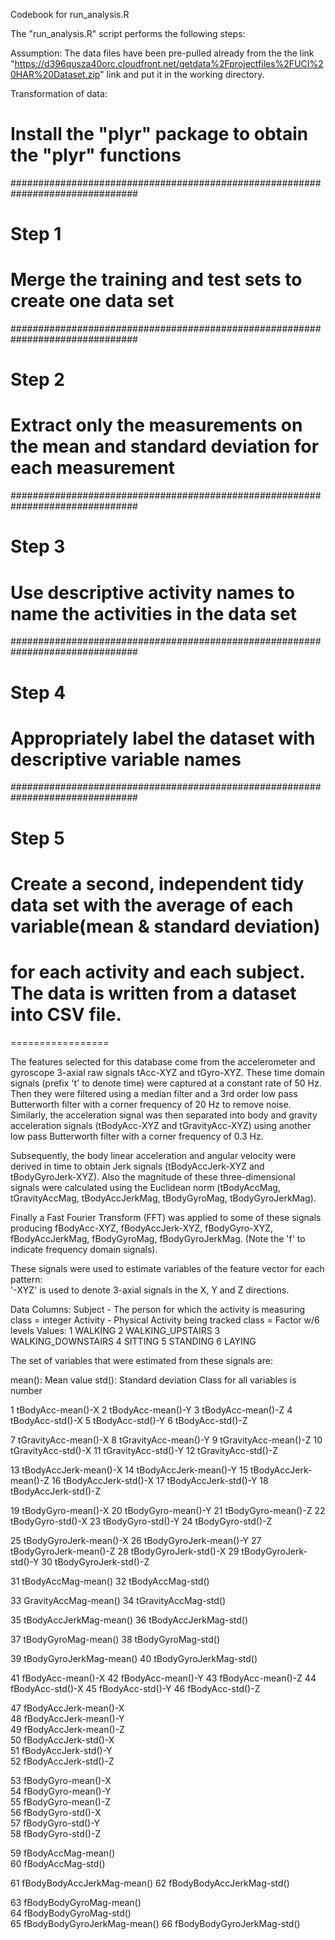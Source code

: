 Codebook for run_analysis.R

The "run_analysis.R" script performs the following steps:

Assumption: 
The data files have been pre-pulled already from the the link "https://d396qusza40orc.cloudfront.net/getdata%2Fprojectfiles%2FUCI%20HAR%20Dataset.zip" link and put it in the working directory. 

Transformation of data:

# Install the "plyr" package to obtain the "plyr" functions
###############################################################################

# Step 1
# Merge the training and test sets to create one data set
###############################################################################

# Step 2
# Extract only the measurements on the mean and standard deviation for each measurement
###############################################################################

# Step 3
# Use descriptive activity names to name the activities in the data set
###############################################################################

# Step 4
# Appropriately label the dataset with descriptive variable names
###############################################################################

# Step 5
# Create a second, independent tidy data set with the average of each variable(mean & standard deviation)
# for each activity and each subject.  The data is written from a dataset into CSV file.


=================

The features selected for this database come from the accelerometer and gyroscope 3-axial raw signals tAcc-XYZ and tGyro-XYZ. These time domain signals (prefix 't' to denote time) were captured at a constant rate of 50 Hz. Then they were filtered using a median filter and a 3rd order low pass Butterworth filter with a corner frequency of 20 Hz to remove noise. Similarly, the acceleration signal was then separated into body and gravity acceleration signals (tBodyAcc-XYZ and tGravityAcc-XYZ) using another low pass Butterworth filter with a corner frequency of 0.3 Hz. 

Subsequently, the body linear acceleration and angular velocity were derived in time to obtain Jerk signals (tBodyAccJerk-XYZ and tBodyGyroJerk-XYZ). Also the magnitude of these three-dimensional signals were calculated using the Euclidean norm (tBodyAccMag, tGravityAccMag, tBodyAccJerkMag, tBodyGyroMag, tBodyGyroJerkMag). 

Finally a Fast Fourier Transform (FFT) was applied to some of these signals producing fBodyAcc-XYZ, fBodyAccJerk-XYZ, fBodyGyro-XYZ, fBodyAccJerkMag, fBodyGyroMag, fBodyGyroJerkMag. (Note the 'f' to indicate frequency domain signals). 

These signals were used to estimate variables of the feature vector for each pattern:  
'-XYZ' is used to denote 3-axial signals in the X, Y and Z directions.


Data Columns:
Subject  - The person for which the activity is measuring
        class = integer
Activity   - Physical Activity being tracked
        class = Factor w/6 levels
Values: 1 WALKING
        2 WALKING_UPSTAIRS
        3 WALKING_DOWNSTAIRS
        4 SITTING
        5 STANDING
        6 LAYING

The set of variables that were estimated from these signals are: 

mean(): Mean value
std(): Standard deviation
Class for all variables is number

1 tBodyAcc-mean()-X
2 tBodyAcc-mean()-Y
3 tBodyAcc-mean()-Z
4 tBodyAcc-std()-X
5 tBodyAcc-std()-Y
6 tBodyAcc-std()-Z

7 tGravityAcc-mean()-X
8 tGravityAcc-mean()-Y
9 tGravityAcc-mean()-Z
10 tGravityAcc-std()-X
11 tGravityAcc-std()-Y
12 tGravityAcc-std()-Z

13 tBodyAccJerk-mean()-X
14 tBodyAccJerk-mean()-Y
15 tBodyAccJerk-mean()-Z
16 tBodyAccJerk-std()-X
17 tBodyAccJerk-std()-Y
18 tBodyAccJerk-std()-Z

19 tBodyGyro-mean()-X
20 tBodyGyro-mean()-Y
21 tBodyGyro-mean()-Z
22 tBodyGyro-std()-X
23 tBodyGyro-std()-Y
24 tBodyGyro-std()-Z

25 tBodyGyroJerk-mean()-X
26 tBodyGyroJerk-mean()-Y
27 tBodyGyroJerk-mean()-Z
28 tBodyGyroJerk-std()-X
29 tBodyGyroJerk-std()-Y
30 tBodyGyroJerk-std()-Z


31 tBodyAccMag-mean()
32 tBodyAccMag-std()

33 GravityAccMag-mean()
34 tGravityAccMag-std()

35 tBodyAccJerkMag-mean()
36 tBodyAccJerkMag-std()

37 tBodyGyroMag-mean()
38 tBodyGyroMag-std()

39 tBodyGyroJerkMag-mean()
40 tBodyGyroJerkMag-std()

41 fBodyAcc-mean()-X
42 fBodyAcc-mean()-Y
43 fBodyAcc-mean()-Z
44 fBodyAcc-std()-X
45 fBodyAcc-std()-Y
46 fBodyAcc-std()-Z

47 fBodyAccJerk-mean()-X      
48 fBodyAccJerk-mean()-Y      
49 fBodyAccJerk-mean()-Z      
50 fBodyAccJerk-std()-X       
51 fBodyAccJerk-std()-Y        
52 fBodyAccJerk-std()-Z      

53 fBodyGyro-mean()-X          
54 fBodyGyro-mean()-Y          
55 fBodyGyro-mean()-Z         
56 fBodyGyro-std()-X           
57 fBodyGyro-std()-Y           
58 fBodyGyro-std()-Z  

59 fBodyAccMag-mean()          
60 fBodyAccMag-std() 

61 fBodyBodyAccJerkMag-mean()
62 fBodyBodyAccJerkMag-std()

63 fBodyBodyGyroMag-mean()     
64 fBodyBodyGyroMag-std()     
65 fBodyBodyGyroJerkMag-mean()
66 fBodyBodyGyroJerkMag-std() 

